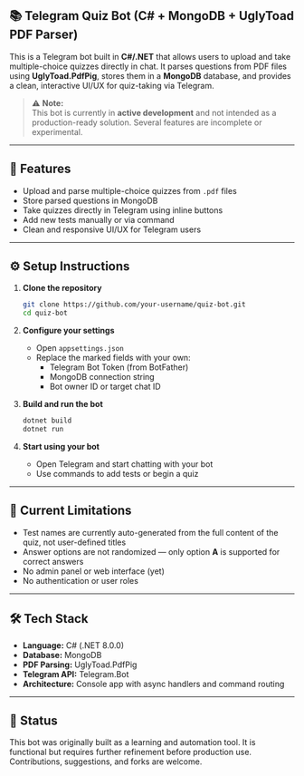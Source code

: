## 📚 Telegram Quiz Bot (C# + MongoDB + UglyToad PDF Parser)

This is a Telegram bot built in **C#/.NET** that allows users to upload and take multiple-choice quizzes directly in chat. It parses questions from PDF files using **UglyToad.PdfPig**, stores them in a **MongoDB** database, and provides a clean, interactive UI/UX for quiz-taking via Telegram.

> ⚠️ **Note:**  
> This bot is currently in **active development** and not intended as a production-ready solution. Several features are incomplete or experimental.

---

## 🚀 Features

- Upload and parse multiple-choice quizzes from `.pdf` files  
- Store parsed questions in MongoDB  
- Take quizzes directly in Telegram using inline buttons  
- Add new tests manually or via command  
- Clean and responsive UI/UX for Telegram users

---

## ⚙️ Setup Instructions

1. **Clone the repository**
   ```bash
   git clone https://github.com/your-username/quiz-bot.git
   cd quiz-bot
   ```

2. **Configure your settings**
   - Open `appsettings.json`  
   - Replace the marked fields with your own:
     - Telegram Bot Token (from BotFather)  
     - MongoDB connection string  
     - Bot owner ID or target chat ID

3. **Build and run the bot**
   ```bash
   dotnet build
   dotnet run
   ```

4. **Start using your bot**
   - Open Telegram and start chatting with your bot  
   - Use commands to add tests or begin a quiz

---

## 🧪 Current Limitations

- Test names are currently auto-generated from the full content of the quiz, not user-defined titles  
- Answer options are not randomized — only option **A** is supported for correct answers  
- No admin panel or web interface (yet)  
- No authentication or user roles

---

## 🛠 Tech Stack

- **Language:** C# (.NET 8.0.0)  
- **Database:** MongoDB
- **PDF Parsing:** UglyToad.PdfPig  
- **Telegram API:** Telegram.Bot  
- **Architecture:** Console app with async handlers and command routing

---

## 📌 Status

This bot was originally built as a learning and automation tool. It is functional but requires further refinement before production use. Contributions, suggestions, and forks are welcome.
